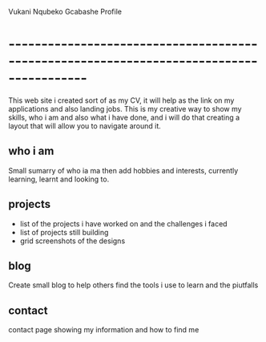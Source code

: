 Vukani Nqubeko Gcabashe Profile

# ----------------------------------------------------------------------------------------
This web site i created sort of as my CV, it will help as the link on my applications and also landing jobs.
This is my creative way to show my skills, who i am and also what i have done, and i will do that creating a layout that will allow you to navigate around it.
  
## who i am 
Small sumarry of who ia ma then add hobbies and interests, currently learning, learnt and looking to.

## projects
- list of the projects i have worked on and the challenges i faced
- list of projects still building 
- grid screenshots of the designs

## blog 
Create small blog to help others find the tools i use to learn and the piutfalls

## contact
contact page showing my information and how to find me